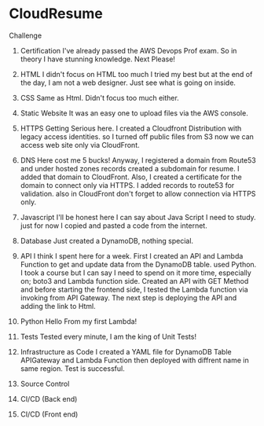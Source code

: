 # CloudResume
Challenge

1. Certification
I've already passed the AWS Devops Prof exam. So in theory I have stunning knowledge. Next Please!
2. HTML
I didn't focus on HTML too much I tried my best but at the end of the day, I am not a web designer. Just see what is going on inside.
3. CSS
Same as Html. Didn't focus too much either.
4. Static Website
It was an easy one to upload files via the AWS console.
5. HTTPS
Getting Serious here. I created a Cloudfront Distribution with legacy access identities. so I turned off public files from S3 now we can access web site only via CloudFront.
6. DNS
Here cost me 5 bucks! Anyway, I registered a domain from Route53 and under hosted zones records created a subdomain for resume. I added that domain to CloudFront. Also, I created a certificate for the domain to connect only via HTTPS. I added records to route53 for validation. also in CloudFront don't forget to allow connection via HTTPS only.
7. Javascript
I'll be honest here I can say about Java Script I need to study. just for now I copied and pasted a code from the internet.
8. Database
Just created a DynamoDB, nothing special.
9. API
I think I spent here for a week. First I created an API and Lambda Function to get and update data from the DynamoDB table. used Python. I took a course but I can say I need to spend on it more time, especially on; boto3 and Lambda function side. Created an API with GET Method and before starting the frontend side, I tested the Lambda function via invoking from API Gateway. The next step is deploying the API and adding the link to Html.
10. Python
Hello From my first Lambda!
11. Tests
Tested every minute, I am the king of Unit Tests!
12. Infrastructure as Code
I created a YAML file for DynamoDB Table APIGateway and Lambda Function then deployed with diffrent name in same region. Test is successful.
13. Source Control


14. CI/CD (Back end)



15. CI/CD (Front end)


